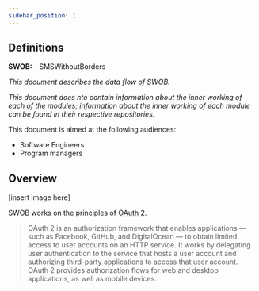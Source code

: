```yaml
---
sidebar_position: 1
---
```


## Definitions
**SWOB:** - SMSWithoutBorders

_This document describes the data flow of SWOB._

_This document does nto contain information about the inner working of each of the modules; information about the inner working of each module can be found in their respective repositories._

This document is aimed at the following audiences:
- Software Engineers
- Program managers


## Overview

[insert image here]

SWOB works on the principles of [OAuth 2](https://www.digitalocean.com/community/tutorials/an-introduction-to-oauth-2).

> OAuth 2 is an authorization framework that enables applications — such as Facebook, GitHub, and DigitalOcean — to obtain limited access to user accounts on an HTTP service. It works by delegating user authentication to the service that hosts a user account and authorizing third-party applications to access that user account. OAuth 2 provides authorization flows for web and desktop applications, as well as mobile devices.

